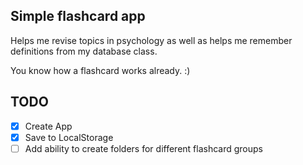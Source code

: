 ## Simple flashcard app

Helps me revise topics in psychology as well as helps me remember definitions from my database class.

You know how a flashcard works already. :)

## TODO

- [x] Create App
- [x] Save to LocalStorage
- [ ] Add ability to create folders for different flashcard groups